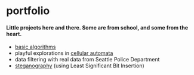 # portfolio

#### Little projects here and there. Some are from school, and some from the heart.

* [basic algorithms](https://github.com/FifthEpoch/portfolio/tree/master/Algo.%20%26%20Data%20Struc.%20-%20Java)
* playful explorations in [cellular automata](https://github.com/FifthEpoch/portfolio/tree/master/Sketches%20-%20Processing/Game%20of%20Life%20Variations)
* data filtering with real data from Seattle Police Department
* [steganography](https://github.com/FifthEpoch/portfolio/tree/master/Image%20Processing%20-%20Java) (using Least Significant Bit Insertion)
